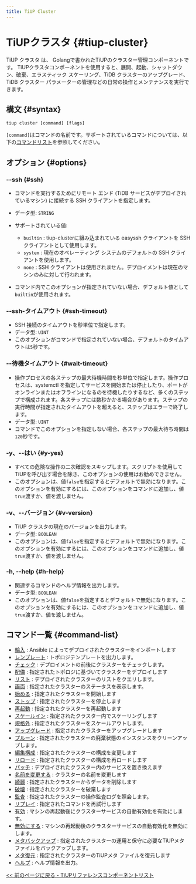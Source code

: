 ```yaml
---
title: TiUP Cluster
---
```


# TiUPクラスタ {#tiup-cluster}

TiUP クラスタ は、 Golangで書かれたTiUPのクラスター管理コンポーネントです。 TiUPクラスタコンポーネントを使用すると、展開、起動、シャットダウン、破棄、エラスティック スケーリング、TiDB クラスターのアップグレード、TiDB クラスター パラメーターの管理などの日常の操作とメンテナンスを実行できます。

## 構文 {#syntax}

```shell
tiup cluster [command] [flags]
```

`[command]`はコマンドの名前です。サポートされているコマンドについては、以下の[<a href="#command-list">コマンドリスト</a>](#command-list)を参照してください。

## オプション {#options}

### --ssh {#ssh}

-   コマンドを実行するためにリモート エンド (TiDB サービスがデプロイされているマシン) に接続する SSH クライアントを指定します。

-   データ型: `STRING`

-   サポートされている値:

    -   `builtin` : tiup-clusterに組み込まれている easyssh クライアントを SSH クライアントとして使用します。
    -   `system` : 現在のオペレーティング システムのデフォルトの SSH クライアントを使用します。
    -   `none` : SSH クライアントは使用されません。デプロイメントは現在のマシンのみに対して行われます。

-   コマンド内でこのオプションが指定されていない場合、デフォルト値として`builtin`が使用されます。

### --ssh-タイムアウト {#ssh-timeout}

-   SSH 接続のタイムアウトを秒単位で指定します。
-   データ型: `UINT`
-   このオプションがコマンドで指定されていない場合、デフォルトのタイムアウトは`5`秒です。

### --待機タイムアウト {#wait-timeout}

-   操作プロセスの各ステップの最大待機時間を秒単位で指定します。操作プロセスは、systemctl を指定してサービスを開始または停止したり、ポートがオンラインまたはオフラインになるのを待機したりするなど、多くのステップで構成されます。各ステップには数秒かかる場合があります。ステップの実行時間が指定されたタイムアウトを超えると、ステップはエラーで終了します。
-   データ型: `UINT`
-   コマンドでこのオプションを指定しない場合、各ステップの最大待ち時間は`120`秒です。

### -y、--はい {#y-yes}

-   すべての危険な操作の二次確認をスキップします。スクリプトを使用してTiUPを呼び出す場合を除き、このオプションの使用はお勧めできません。
-   このオプションは、値`false`を指定するとデフォルトで無効になります。このオプションを有効にするには、このオプションをコマンドに追加し、値`true`渡すか、値を渡しません。

### -v、--バージョン {#v-version}

-   TiUP クラスタの現在のバージョンを出力します。
-   データ型: `BOOLEAN`
-   このオプションは、値`false`を指定するとデフォルトで無効になります。このオプションを有効にするには、このオプションをコマンドに追加し、値`true`渡すか、値を渡しません。

### -h, --help {#h-help}

-   関連するコマンドのヘルプ情報を出力します。
-   データ型: `BOOLEAN`
-   このオプションは、値`false`を指定するとデフォルトで無効になります。このオプションを有効にするには、このオプションをコマンドに追加し、値`true`渡すか、値を渡しません。

## コマンド一覧 {#command-list}

-   [<a href="/tiup/tiup-component-cluster-import.md">輸入</a>](/tiup/tiup-component-cluster-import.md) : Ansible によってデプロイされたクラスターをインポートします
-   [<a href="/tiup/tiup-component-cluster-template.md">レンプレート</a>](/tiup/tiup-component-cluster-template.md) : トポロジテンプレートを出力します。
-   [<a href="/tiup/tiup-component-cluster-check.md">チェック</a>](/tiup/tiup-component-cluster-check.md) : デプロイメントの前後にクラスターをチェックします。
-   [<a href="/tiup/tiup-component-cluster-deploy.md">配備</a>](/tiup/tiup-component-cluster-deploy.md) : 指定されたトポロジに基づいてクラスターをデプロイします
-   [<a href="/tiup/tiup-component-cluster-list.md">リスト</a>](/tiup/tiup-component-cluster-list.md) : デプロイされたクラスターのリストをクエリします。
-   [<a href="/tiup/tiup-component-cluster-display.md">画面</a>](/tiup/tiup-component-cluster-display.md) : 指定されたクラスターのステータスを表示します。
-   [<a href="/tiup/tiup-component-cluster-start.md">始める</a>](/tiup/tiup-component-cluster-start.md) : 指定されたクラスターを開始します
-   [<a href="/tiup/tiup-component-cluster-stop.md">ストップ</a>](/tiup/tiup-component-cluster-stop.md) : 指定されたクラスターを停止します
-   [<a href="/tiup/tiup-component-cluster-restart.md">再起動</a>](/tiup/tiup-component-cluster-restart.md) : 指定されたクラスターを再起動します
-   [<a href="/tiup/tiup-component-cluster-scale-in.md">スケールイン</a>](/tiup/tiup-component-cluster-scale-in.md) : 指定されたクラスター内でスケーリングします
-   [<a href="/tiup/tiup-component-cluster-scale-out.md">規格外</a>](/tiup/tiup-component-cluster-scale-out.md) : 指定されたクラスターをスケールアウトします。
-   [<a href="/tiup/tiup-component-cluster-upgrade.md">アップグレード</a>](/tiup/tiup-component-cluster-upgrade.md) : 指定されたクラスターをアップグレードします
-   [<a href="/tiup/tiup-component-cluster-prune.md">プルーン</a>](/tiup/tiup-component-cluster-prune.md) : 指定されたクラスターの廃棄状態のインスタンスをクリーンアップします。
-   [<a href="/tiup/tiup-component-cluster-edit-config.md">編集構成</a>](/tiup/tiup-component-cluster-edit-config.md) : 指定されたクラスターの構成を変更します
-   [<a href="/tiup/tiup-component-cluster-reload.md">リロード</a>](/tiup/tiup-component-cluster-reload.md) : 指定されたクラスターの構成を再ロードします
-   [<a href="/tiup/tiup-component-cluster-patch.md">パッチ</a>](/tiup/tiup-component-cluster-patch.md) : デプロイされたクラスター内のサービスを置き換えます
-   [<a href="/tiup/tiup-component-cluster-rename.md">名前を変更する</a>](/tiup/tiup-component-cluster-rename.md) : クラスターの名前を変更します
-   [<a href="/tiup/tiup-component-cluster-clean.md">綺麗</a>](/tiup/tiup-component-cluster-clean.md) : 指定されたクラスターからデータを削除します
-   [<a href="/tiup/tiup-component-cluster-destroy.md">破壊</a>](/tiup/tiup-component-cluster-destroy.md) : 指定されたクラスターを破棄します
-   [<a href="/tiup/tiup-component-cluster-audit.md">監査</a>](/tiup/tiup-component-cluster-audit.md) : 指定されたクラスターの操作監査ログを照会します。
-   [<a href="/tiup/tiup-component-cluster-replay.md">リプレイ</a>](/tiup/tiup-component-cluster-replay.md) : 指定されたコマンドを再試行します
-   [<a href="/tiup/tiup-component-cluster-enable.md">有効</a>](/tiup/tiup-component-cluster-enable.md) : マシンの再起動後にクラスターサービスの自動有効化を有効にします。
-   [<a href="/tiup/tiup-component-cluster-disable.md">無効にする</a>](/tiup/tiup-component-cluster-disable.md) : マシンの再起動後のクラスターサービスの自動有効化を無効にします。
-   [<a href="/tiup/tiup-component-cluster-meta-backup.md">メタバックアップ</a>](/tiup/tiup-component-cluster-meta-backup.md) : 指定されたクラスターの運用と保守に必要なTiUPメタ ファイルをバックアップします。
-   [<a href="/tiup/tiup-component-cluster-meta-restore.md">メタ復元</a>](/tiup/tiup-component-cluster-meta-restore.md) : 指定されたクラスターのTiUPメタ ファイルを復元します
-   [<a href="/tiup/tiup-component-cluster-help.md">ヘルプ</a>](/tiup/tiup-component-cluster-help.md) : ヘルプ情報を出力。

[<a href="/tiup/tiup-reference.md#component-list">&lt;&lt; 前のページに戻る - TiUPリファレンスコンポーネントリスト</a>](/tiup/tiup-reference.md#component-list)
